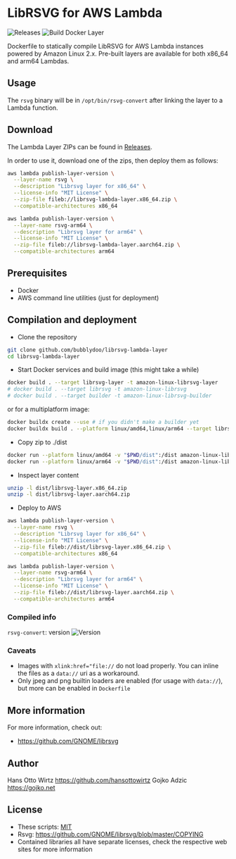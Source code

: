 # LibRSVG for AWS Lambda

![Releases](https://img.shields.io/github/v/release/bubblydoo/librsvg-lambda-layer.svg)
![Build Docker Layer](https://github.com/bubblydoo/librsvg-lambda-layer/workflows/Build%20Docker%20Layer/badge.svg)

Dockerfile to statically compile LibRSVG for AWS Lambda instances powered by Amazon Linux 2.x.
Pre-built layers are available for both x86_64 and arm64 Lambdas.

## Usage

The `rsvg` binary will be in `/opt/bin/rsvg-convert` after linking the layer to a Lambda function.

## Download

The Lambda Layer ZIPs can be found in [Releases](https://github.com/bubblydoo/librsvg-lambda-layer/releases).

In order to use it, download one of the zips, then deploy them as follows:

```bash
aws lambda publish-layer-version \
  --layer-name rsvg \
  --description "Librsvg layer for x86_64" \
  --license-info "MIT License" \
  --zip-file fileb://librsvg-lambda-layer.x86_64.zip \
  --compatible-architectures x86_64

aws lambda publish-layer-version \
  --layer-name rsvg-arm64 \
  --description "Librsvg layer for arm64" \
  --license-info "MIT License" \
  --zip-file fileb://librsvg-lambda-layer.aarch64.zip \
  --compatible-architectures arm64
```

## Prerequisites

* Docker
* AWS command line utilities (just for deployment)

## Compilation and deployment

* Clone the repository
```bash
git clone github.com/bubblydoo/librsvg-lambda-layer
cd librsvg-lambda-layer
```

* Start Docker services and build image (this might take a while)
```bash
docker build . --target librsvg-layer -t amazon-linux-librsvg-layer
# docker build . --target librsvg -t amazon-linux-librsvg
# docker build . --target builder -t amazon-linux-librsvg-builder
```

or for a multiplatform image:

```bash
docker buildx create --use # if you didn't make a builder yet
docker buildx build . --platform linux/amd64,linux/arm64 --target librsvg-layer -t amazon-linux-librsvg-layer
```

* Copy zip to ./dist
```bash
docker run --platform linux/amd64 -v "$PWD/dist":/dist amazon-linux-librsvg-layer
docker run --platform linux/arm64 -v "$PWD/dist":/dist amazon-linux-librsvg-layer
```

* Inspect layer content
```bash
unzip -l dist/librsvg-layer.x86_64.zip
unzip -l dist/librsvg-layer.aarch64.zip
```

* Deploy to AWS
```bash
aws lambda publish-layer-version \
  --layer-name rsvg \
  --description "Librsvg layer for x86_64" \
  --license-info "MIT License" \
  --zip-file fileb://dist/librsvg-layer.x86_64.zip \
  --compatible-architectures x86_64

aws lambda publish-layer-version \
  --layer-name rsvg-arm64 \
  --description "Librsvg layer for arm64" \
  --license-info "MIT License" \
  --zip-file fileb://dist/librsvg-layer.aarch64.zip \
  --compatible-architectures arm64
```

### Compiled info

`rsvg-convert`: version ![Version](https://img.shields.io/github/v/release/bubblydoo/librsvg-lambda-layer.svg?style=flat&label=)

### Caveats

* Images with `xlink:href="file://` do not load properly. You can inline the files as a `data://` uri as a workaround.
* Only jpeg and png builtin loaders are enabled (for usage with `data://`), but more can be enabled in `Dockerfile`

## More information

For more information, check out:

* https://github.com/GNOME/librsvg

## Author

Hans Otto Wirtz <https://github.com/hansottowirtz>
Gojko Adzic <https://gojko.net>

## License

* These scripts: [MIT](https://opensource.org/licenses/MIT)
* Rsvg: <https://github.com/GNOME/librsvg/blob/master/COPYING>
* Contained libraries all have separate licenses, check the respective web sites for more information

